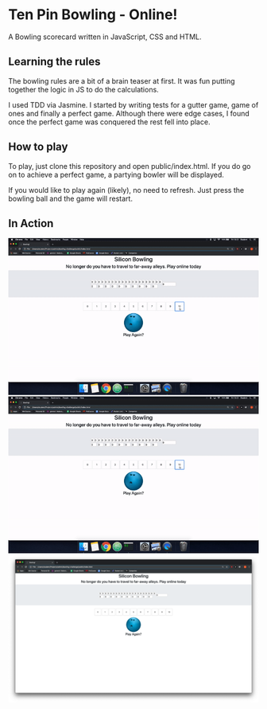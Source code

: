 # Ten Pin Bowling - Online!

A Bowling scorecard written in JavaScript, CSS and HTML.

## Learning the rules

The bowling rules are a bit of a brain teaser at first. It was fun putting together the logic in JS to do the calculations.

I used TDD via Jasmine. I started by writing tests for a gutter game, game of ones and finally a perfect game. Although there were edge cases, I found once the perfect game was conquered the rest fell into place.

## How to play

To play, just clone this repository and open public/index.html. If you do go on to achieve a perfect game, a partying bowler will be displayed.

If you would like to play again (likely), no need to refresh. Just press the bowling ball and the game will restart.


## In Action
![alt test](/images/perfect-game.gif)
![alt test](/images/the-perfect-game.gif)
![alt test](/images/home-screen.png)
